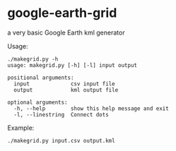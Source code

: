 # google-earth-grid
a very basic Google Earth kml generator

Usage:

```
./makegrid.py -h
usage: makegrid.py [-h] [-l] input output

positional arguments:
  input             csv input file
  output            kml output file

optional arguments:
  -h, --help        show this help message and exit
  -l, --linestring  Connect dots
```

Example:

```
./makegrid.py input.csv output.kml
```
